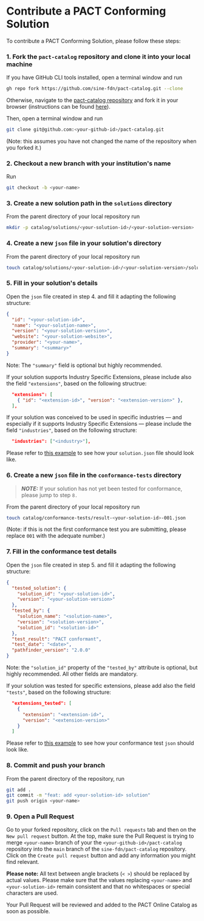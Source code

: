 # Contribute a PACT Conforming Solution

To contribute a PACT Conforming Solution, please follow these steps:

### 1. Fork the `pact-catalog` repository and clone it into your local machine

If you have GitHub CLI tools installed, open a terminal window and run

```sh
gh repo fork https://github.com/sine-fdn/pact-catalog.git --clone
```

Otherwise, navigate to the [pact-catalog repository](https://github.com/sine-fdn/pact-catalog.git) and fork it in your browser (instructions can be found [here](https://docs.github.com/en/get-started/quickstart/fork-a-repo#forking-a-repository)).

Then, open a terminal window and run

```sh
git clone git@github.com:<your-github-id>/pact-catalog.git
```

(Note: this assumes you have not changed the name of the repository when you forked it.)

### 2. Checkout a new branch with your institution's name

Run

```sh
git checkout -b <your-name>
```

### 3. Create a new solution path in the `solutions` directory

From the parent directory of your local repository run

```sh
mkdir -p catalog/solutions/<your-solution-id>/<your-solution-version>
```

### 4. Create a new `json` file in your solution's directory

From the parent directory of your local repository run

```sh
touch catalog/solutions/<your-solution-id>/<your-solution-version>/solution.json
```

### 5. Fill in your solution's details

Open the `json` file created in step 4. and fill it adapting the following structure:

```json
{
  "id": "<your-solution-id>",
  "name": "<your-solution-name>",
  "version": "<your-solution-version>",
  "website": "<your-solution-website>",
  "provider": "<your-name>",
  "summary": "<summary>"
}
```

Note: The `"summary"` field is optional but highly recommended.

If your solution supports Industry Specific Extensions, please include also the field `"extensions"`, based on the following structrue:

```json
  "extensions": [
    { "id": "<extension-id>", "version": "<extension-version>" },
  ],
```

If your solution was conceived to be used in specific industries — and especially if it supports Industry Specific Extensions — please include the field `"industries"`, based on the following structure:

```json
  "industries": ["<industry>"],
```

Please refer to [this example](./catalog/solutions/steel-industry-solution/1.0.0.json) to see how your `solution.json` file should look like.

### 6. Create a new `json` file in the `conformance-tests` directory

> **_NOTE:_** If your solution has not yet been tested for conformance, please jump to step `8.`

From the parent directory of your local repository run

```sh
touch catalog/conformance-tests/result-<your-solution-id>-001.json
```

(Note: if this is not the first conformance test you are submitting, please replace `001` with the adequate number.)

### 7. Fill in the conformance test details

Open the `json` file created in step 5. and fill it adapting the following structure:

```json
{
  "tested_solution": {
    "solution_id": "<your-solution-id>",
    "version": "<your-solution-version>"
  },
  "tested_by": {
    "solution_name": "<solution-name>",
    "version": "<solution-version>",
    "solution_id": "<solution-id>"
  },
  "test_result": "PACT conformant",
  "test_date": "<date>",
  "pathfinder_version": "2.0.0"
}
```

Note: the `"solution_id"` property of the `"tested_by"` attribute is optional, but highly recommended. All other fields are mandatory.

If your solution was tested for specific extensions, please add also the field `"tests"`, based on the following structure:

```json
  "extensions_tested": [
    {
      "extension": "<extension-id>",
      "version": "<extension-version>"
    }
  ]
```

Please refer to [this example](./catalog/conformance-tests/result-001.json) to see how your conformance test `json` should look like.

### 8. Commit and push your branch

From the parent directory of the repository, run

```sh
git add .
git commit -m "feat: add <your-solution-id> solution"
git push origin <your-name>
```

### 9. Open a Pull Request

Go to your forked repository, click on the `Pull requests` tab and then on the `New pull request` button. At the top, make sure the Pull Request is trying to merge `<your-name>` branch of your the `<your-github-id>/pact-catalog` repository into the `main` branch of the `sine-fdn/pact-catalog` repository. Click on the `Create pull request` button and add any information you might find relevant.

<strong>Please note:</strong> All text between angle brackets (`< >`) should be replaced by actual values. Please make sure that the values replacing `<your-name>` and `<your-solution-id>` remain consistent and that no whitespaces or special characters are used.

Your Pull Request will be reviewed and added to the PACT Online Catalog as soon as possible.
